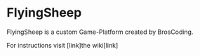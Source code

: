 # FlyingSheep
FlyingSheep is a custom Game-Platform created by BrosCoding.

For instructions visit [link]the wiki[link]
